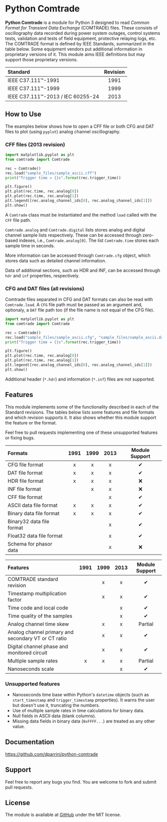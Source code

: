 # Python Comtrade

__Python Comtrade__ is a module for Python 3 designed to read _Common Format for Transient Data Exchange_ (COMTRADE) files. These consists of oscillography data recorded during power system outages, control systems tests, validation and tests of field equipment, protective relaying logs, etc. The COMTRADE format is defined by IEEE Standards, summarized in the table below. Some equipment vendors put additional information in proprietary versions of it. This module aims IEEE definitions but may support those proprietary versions.


| Standard                            | Revision |
|:------------------------------------|:--------:|
| IEEE C37.111™-1991                  |  1991    |
| IEEE C37.111™-1999                  |  1999    |
| IEEE C37.111™-2013 / IEC 60255-24   |  2013    |


## How to Use

The examples below shows how to open a CFF file or both CFG and DAT files to plot (using `pyplot`) analog channel oscillography.

### CFF files (2013 revision)

```py
import matplotlib.pyplot as plt
from comtrade import Comtrade

rec = Comtrade()
rec.load("sample_files/sample_ascii.cff")
print("Trigger time = {}s".format(rec.trigger_time))

plt.figure()
plt.plot(rec.time, rec.analog[0])
plt.plot(rec.time, rec.analog[1])
plt.legend([rec.analog_channel_ids[0], rec.analog_channel_ids[1]])
plt.show()
```

A `Comtrade` class must be instantiated and the method `load` called with the `CFF` file path.

`Comtrade.analog` and `Comtrade.digital` lists stores analog and digital channel sample lists respectively. These can be accessed through zero-based indexes, i.e., `Comtrade.analog[0]`. The list `Comtrade.time` stores each sample time in seconds.

More information can be accessed through `Comtrade.cfg` object, which stores data such as detailed channel information.

Data of additional sections, such as HDR and INF, can be accessed through `hdr` and `inf` properties, respectively.


### CFG and DAT files (all revisions)

Comtrade files separated in CFG and DAT formats can also be read with `Comtrade.load`. A `CFG` file path must be passed as an argument and, optionaly, a `DAT` file path too (if the file name is not equal of the CFG file).

```py
import matplotlib.pyplot as plt
from comtrade import Comtrade

rec = Comtrade()
rec.load("sample_files/sample_ascii.cfg", "sample_files/sample_ascii.dat")
print("Trigger time = {}s".format(rec.trigger_time))

plt.figure()
plt.plot(rec.time, rec.analog[0])
plt.plot(rec.time, rec.analog[1])
plt.legend([rec.analog_channel_ids[0], rec.analog_channel_ids[1]])
plt.show()
```

Additional header (`*.hdr`) and information (`*.inf`) files are not supported.


## Features

This module implements some of the functionality described in each of the Standard revisions. The tables below lists some features and file formats and which revision supports it. It also shows whether this module support the feature or the format.

Feel free to pull requests implementing one of these unsupported features or fixing bugs.

| Formats                                               | 1991 |  1999 | 2013 | Module Support  |
|:------------------------------------------------------|:----:|:-----:|:----:|:---------------:|
| CFG file format                                       | x    | x     | x    | ✔              |
| DAT file format                                       | x    | x     | x    | ✔              |
| HDR file format                                       | x    | x     | x    | ❌              |
| INF file format                                       |      | x     | x    | ❌              |
| CFF file format                                       |      |       | x    | ✔              |
| ASCII data file format                                | x    | x     | x    | ✔              |
| Binary data file format                               | x    | x     | x    | ✔              |
| Binary32 data file format                             |      |       | x    | ✔              |
| Float32 data file format                              |      |       | x    | ✔              |
| Schema for phasor data                                |      |       | x    | ❌              |


| Features                                              | 1991 |  1999 | 2013 | Module Support  |
|:------------------------------------------------------|:----:|:-----:|:----:|:---------------:|
| COMTRADE standard revision                            |      | x     | x    | ✔              |
| Timestamp multiplication factor                       |      | x     | x    | ✔              |
| Time code and local code                              |      |       | x    | ✔              |
| Time quality of the samples                           |      |       | x    | ✔              |
| Analog channel time skew                              |      | x     | x    | Partial         |
| Analog channel primary and secondary VT or CT ratio   |      | x     | x    | ✔              |
| Digital channel phase and monitored circuit           |      | x     | x    | ✔              |
| Multiple sample rates                                 | x    | x     | x    | Partial         |
| Nanoseconds scale                                     |      |       | x    | ✔              |


### Unsupported features

* Nanoseconds time base within Python's `datetime` objects (such as `start_timestamp` and `trigger_timestamp` properties). It warns the user but doesn't use it, truncating the numbers.
* Use of multiple sample rates in time calculations for binary data.
* Null fields in ASCII data (blank columns).
* Missing data fields in binary data (`0xFFFF...`) are treated as any other value.


## Documentation

https://github.com/dparrini/python-comtrade

## Support

Feel free to report any bugs you find. You are welcome to fork and submit pull requests.

## License

The module is available at [GitHub](https://github.com/dparrini/python-comtrade) under the MIT license.

